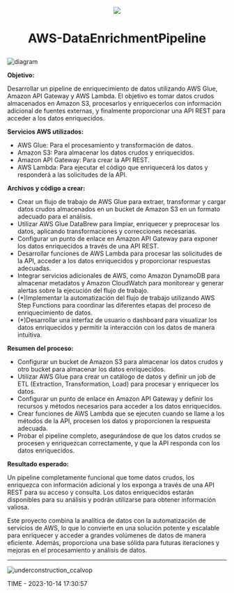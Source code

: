 <p align="center">
<img src="https://github.com/ccalvop/AWS-DataEnrichmentPipeline/assets/126183973/aa5f6aea-a4d2-46c3-9ffe-f818086ba3f2" />
</p>

# <p align="center">AWS-DataEnrichmentPipeline</p>

![diagram](https://github.com/ccalvop/AWS-DataEnrichmentPipeline/assets/126183973/0032b83a-9d8e-4aee-a9c1-02be8c41c34e)

**Objetivo:**

Desarrollar un pipeline de enriquecimiento de datos utilizando AWS Glue, Amazon API Gateway y AWS Lambda. El objetivo es tomar datos crudos almacenados en Amazon S3, procesarlos y enriquecerlos con información adicional de fuentes externas, y finalmente proporcionar una API REST para acceder a los datos enriquecidos.

**Servicios AWS utilizados:**

  - AWS Glue: Para el procesamiento y transformación de datos.
  - Amazon S3: Para almacenar los datos crudos y enriquecidos.
  - Amazon API Gateway: Para crear la API REST.
  - AWS Lambda: Para ejecutar el código que enriquecerá los datos y responderá a las solicitudes de la API.

**Archivos y código a crear:**

  - Crear un flujo de trabajo de AWS Glue para extraer, transformar y cargar datos crudos almacenados en un bucket de Amazon S3 en un formato adecuado para el análisis.
  - Utilizar AWS Glue DataBrew para limpiar, enriquecer y preprocesar los datos, aplicando transformaciones y correcciones necesarias.
  - Configurar un punto de enlace en Amazon API Gateway para exponer los datos enriquecidos a través de una API REST.
  - Desarrollar funciones de AWS Lambda para procesar las solicitudes de la API, acceder a los datos enriquecidos y proporcionar respuestas adecuadas.
  - Integrar servicios adicionales de AWS, como Amazon DynamoDB para almacenar metadatos y Amazon CloudWatch para monitorear y generar alertas sobre la ejecución del flujo de trabajo.
  - (*)Implementar la automatización del flujo de trabajo utilizando AWS Step Functions para coordinar las diferentes etapas del proceso de enriquecimiento de datos.
  - (*)Desarrollar una interfaz de usuario o dashboard para visualizar los datos enriquecidos y permitir la interacción con los datos de manera intuitiva.

**Resumen del proceso:**

  - Configurar un bucket de Amazon S3 para almacenar los datos crudos y otro bucket para almacenar los datos enriquecidos.
  - Utilizar AWS Glue para crear un catálogo de datos y definir un job de ETL (Extraction, Transformation, Load) para procesar y enriquecer los datos.
  - Configurar un punto de enlace en Amazon API Gateway y definir los recursos y métodos necesarios para acceder a los datos enriquecidos.
  - Crear funciones de AWS Lambda que se ejecuten cuando se llame a los métodos de la API, procesen los datos y proporcionen la respuesta adecuada.
  - Probar el pipeline completo, asegurándose de que los datos crudos se procesen y enriquezcan correctamente, y que la API responda con los datos enriquecidos.

**Resultado esperado:**

Un pipeline completamente funcional que tome datos crudos, los enriquezca con información adicional y los exponga a través de una API REST para su acceso y consulta. Los datos enriquecidos estarán disponibles para su análisis y podrán utilizarse para obtener información valiosa.

Este proyecto combina la analítica de datos con la automatización de servicios de AWS, lo que lo convierte en una solución potente y escalable para enriquecer y acceder a grandes volúmenes de datos de manera eficiente. Además, proporciona una base sólida para futuras iteraciones y mejoras en el procesamiento y análisis de datos.

***
![underconstruction_ccalvop](https://github.com/ccalvop/ML-TrafficInsights/assets/126183973/b9de3820-25a3-45dc-ab38-e65d96460d83)


TIME - 2023-10-14 17:30:57